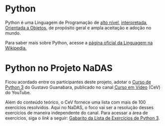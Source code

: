 # Python

Python é uma Linguagem de Programação de [alto nível](https://en.wikipedia.org/wiki/High-level_programming_language), [interpretada](https://en.wikipedia.org/wiki/Interpreted_language), [Orientada a Objetos](https://en.wikipedia.org/wiki/Object-oriented_programming), de propósito geral e ampla aceitação e adoção no mundo.

Para saber mais sobre Python, acesse a [página oficial da Linguagem na Wikipedia.](https://en.wikipedia.org/wiki/Python_(programming_language))

# Python no Projeto NaDAS

Ficou acordado entre os participantes deste projeto, adotar o [Curso de Python 3](https://www.youtube.com/playlist?list=PLHz_AreHm4dlKP6QQCekuIPky1CiwmdI6) do Gustavo Guanabara, publicado no canal [Curso em Vídeo](https://www.youtube.com/user/cursosemvideo/) (CeV) do YouTube.

Além do conteúdo teórico, o CeV fornece uma lista com mais de 100 exercícios resolvidos. Aqui no NaDAS, o foco vai ser a resolução desses exercícios de maneira independente do canal. Para acessar a área de exercícios, siga o _link_ a seguir: [Gabarito da Lista de Exercícios de Python 3](01-ListaDeExercicios/01-Gabarito).